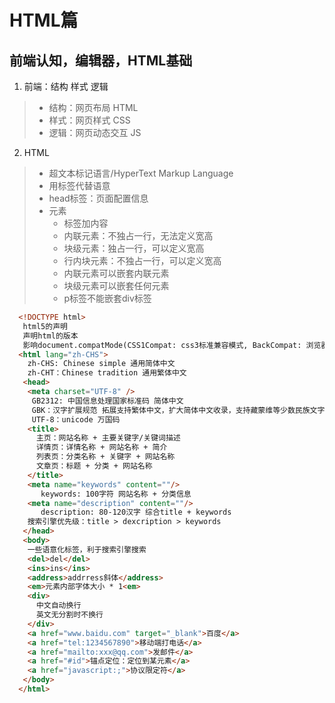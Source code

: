 # HTML篇
## 前端认知，编辑器，HTML基础
1. 前端：结构 样式 逻辑
  > - 结构：网页布局 HTML
  > - 样式：网页样式 CSS
  > - 逻辑：网页动态交互 JS 
2. HTML
  > - 超文本标记语言/HyperText Markup Language
  > - 用标签代替语意
  > - head标签：页面配置信息
  > - 元素
  >   - 标签加内容
  >   - 内联元素：不独占一行，无法定义宽高
  >   - 块级元素：独占一行，可以定义宽高
  >   - 行内块元素：不独占一行，可以定义宽高
  >   - 内联元素可以嵌套内联元素
  >   - 块级元素可以嵌套任何元素
  >   - p标签不能嵌套div标签
  ```html
    <!DOCTYPE html>
     html5的声明
     声明html的版本
     影响document.compatMode(CSS1Compat: css3标准兼容模式, BackCompat: 浏览器怪异兼容模式
    <html lang="zh-CHS">
      zh-CHS: Chinese simple 通用简体中文
      zh-CHT：Chinese tradition 通用繁体中文
     <head>
      <meta charset="UTF-8" />
       GB2312: 中国信息处理国家标准码 简体中文
       GBK：汉字扩展规范 拓展支持繁体中文，扩大简体中文收录，支持藏蒙维等少数民族文字
       UTF-8：unicode 万国码 
      <title>
        主页：网站名称 + 主要关键字/关键词描述
        详情页：详情名称 + 网站名称 + 简介
        列表页：分类名称 + 关键字 + 网站名称
        文章页：标题 + 分类 + 网站名称
      </title>
      <meta name="keywords" content=""/>
         keywords: 100字符 网站名称 + 分类信息
      <meta name="description" content=""/>
         description: 80-120汉字 综合title + keywords
      搜索引擎优先级：title > dexcription > keywords
     </head>
     <body>
      一些语意化标签，利于搜索引擎搜索
      <del>del</del>
      <ins>ins</ins>
      <address>addrress斜体</address>
      <em>元素内部字体大小 * 1<em>
      <div>
        中文自动换行
        英文无分割时不换行
      </div>
      <a href="www.baidu.com" target="_blank">百度</a>
      <a href="tel:1234567890">移动端打电话</a>
      <a href="mailto:xxx@qq.com">发邮件</a>
      <a href="#id">锚点定位：定位到某元素</a>
      <a href="javascript:;">协议限定符</a>
     </body>
    </html>
  ```